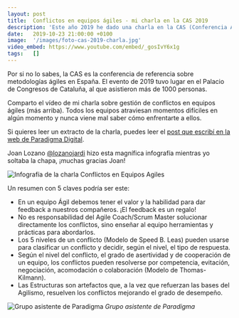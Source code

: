 ```yaml
---
layout: post
title:  Conflictos en equipos ágiles - mi charla en la CAS 2019
description: 'Este año 2019 he dado una charla en la CAS (Conferencia Agige Spain) titulada "Conflictos en Equipos Ágiles - Mejora tus Habilidades"'
date:   2019-10-23 21:00:00 +0100
image:  '/images/foto-cas-2019-charla.jpg'
video_embed: https://www.youtube.com/embed/_gosIvY6x1g
tags:   []
---
```

Por si no lo sabes, la CAS es la conferencia de referencia sobre metodologías ágiles en España. El evento de 2019 tuvo lugar en el Palacio de Congresos de Cataluña, al que asistieron más de 1000 personas.

Comparto el vídeo de mi charla sobre gestión de conflictos en equipos ágiles (más arriba). Todos los equipos atraviesan momentos difíciles en algún momento y nunca viene mal saber cómo enfrentarte a ellos.

Si quieres leer un extracto de la charla, puedes leer el [post que escribí en la web de Paradigma Digital](https://www.paradigmadigital.com/techbiz/conflictos-equipos-agiles-como-mejorar-habilidades/).

Joan Lozano [@lozanojardi](https://twitter.com/lozanojardi) hizo esta magnífica infografía mientras yo soltaba la chapa, ¡muchas gracias Joan!

![Infografía de la charla Conflictos en Equipos Agiles]({{site.baseurl}}/images/infografia-charla-gestion-conflictos.jpg#wide)

Un resumen con 5 claves podría ser este:

* En un equipo Ágil debemos tener el valor y la habilidad para dar feedback a nuestros compañeros. ¡El feedback es un regalo!
* No es responsabilidad del Agile Coach/Scrum Master solucionar directamente los conflictos, sino enseñar al equipo herramientas y prácticas para abordarlos.
* Los 5 niveles de un conflicto (Modelo de Speed B. Leas) pueden usarse para clasificar un conflicto y decidir, según el nivel, el tipo de respuesta.
* Según el nivel del conflicto, el grado de asertividad y de cooperación de un equipo, los conflictos pueden resolverse por competencia, evitación, negociación, acomodación o colaboración (Modelo de Thomas-Kilmann).
* Las Estructuras son artefactos que, a la vez que refuerzan las bases del Agilismo, resuelven los conflictos mejorando el grado de desempeño.

![Grupo asistente de Paradigma]({{site.baseurl}}/images/foto-cas-2019-paradigmaticos.jpg)
*Grupo asistente de Paradigma*


